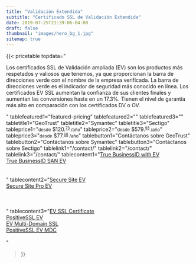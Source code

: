 ```yaml
---
title: "Validación Extendida"
subtitle: "Certificado SSL de Validación Extendida"
date: 2019-07-25T21:39:06-04:00
draft: false
thumbnail: "images/hero_bg_1.jpg"
sitemap: true
---
```


{{< pricetable 
topdata="<p>Los certificados SSL de Validación ampliada (EV) son los productos más respetados y valiosos que tenemos, ya que proporcionan la barra de direcciones verde con el nombre de la empresa verificada. La barra de direcciones verde es el indicador de seguridad más conocido en línea. Los certificados EV SSL aumentan la confianza de sus clientes finales y aumentan las conversiones hasta en un 17.3%. Tienen el nivel de garantía más alto en comparación con los certificados DV o OV.</p>"
tablefeatured1="featured-pricing" tablefeatured2="" tablefeatured3="" 
tabletitle1="GeoTrust" tabletitle2="Symantec" tabletitle3="Sectigo" 
tableprice1="<small>desde</small> $120.<small><sup><u>73</sup></u> /año</small>" 
tableprice2="<small>desde</small> $579.<small><sup><u>93</sup></u> /año</small>"
tableprice3="<small>desde</small> $77.<small><sup><u>68</sup></u> /año</small>" 
tablebutton1="Contáctanos sobre GeoTrust" tablebutton2="Contáctanos sobre Symantec" tablebutton3="Contáctanos sobre Sectigo" 
tablelink1="/contact/" tablelink2="/contact/" tablelink3="/contact/" 
tablecontent1="<a href='/blog/geotrusttruebusinessidwithev/'>True BusinessID with EV</a><br><a href='/blog/geotrusttruebusinessidsanev/'>True BusinessID SAN EV</a><br><br><br>" 
tablecontent2="<a href='/blog/symantecsecuresiteev/'>Secure Site EV</a><br><a href='/blog/symantecsecuresiteproev/'>Secure Site Pro EV</a><br><br><br><br>"
tablecontent3="<a href='/blog/sectigoevsslcertificate/'>EV SSL Certificate</a><br><a href='/blog/sectigopositivesslev/'>PositiveSSL EV</a><br><a href='/blog/sectigoevmultidomainssl/'>EV Multi-Domain SSL</a><br><a href='/blog/sectigopositivesslevmdc/'>PositiveSSL EV MDC</a><br><br>" 

 >}}